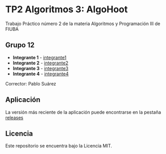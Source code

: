 # TP2 Algoritmos 3: AlgoHoot

Trabajo Práctico número 2 de la materia Algoritmos y Programación III de FIUBA

## Grupo 12

* **Integrante 1** - [integrante1](https://github.com/TomasContessi)
* **Integrante 2** - [integrante2](https://github.com/FiFrozono)
* **Integrante 3** - [integrante3](https://github.com/Gonza2508)
* **Integrante 4** - [integrante4](https://github.com/JoaniPran)

Corrector: Pablo Suárez
 
## Aplicación

La versión más reciente de la aplicación puede encontrarse en la pestaña [releases](https://github.com/TomasContessi/g12-tp2-1c-2024/tree/main)

## Licencia

Este repositorio se encuentra bajo la Licencia MIT.
